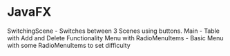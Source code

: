# JavaFX
SwitchingScene - Switches between 3 Scenes using buttons.
Main - Table with Add and Delete Functionality
Menu with RadioMenuItems - Basic Menu with some RadioMenuItems to set difficulty
